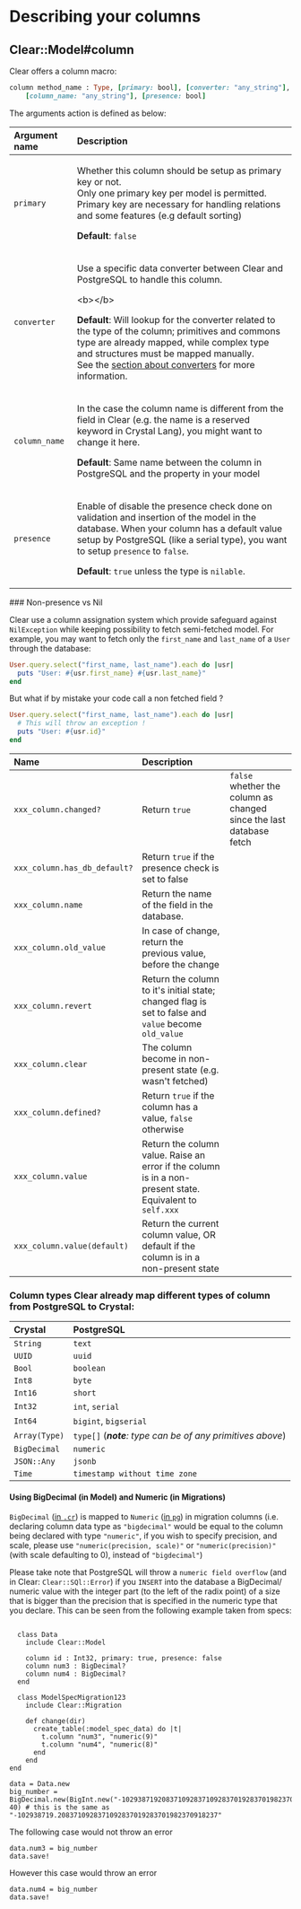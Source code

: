 # Describing your columns

## Clear::Model\#column

Clear offers a column macro:

```ruby
column method_name : Type, [primary: bool], [converter: "any_string"], 
    [column_name: "any_string"], [presence: bool]
```

The arguments action is defined as below:

<table>
  <thead>
    <tr>
      <th style="text-align:left">Argument name</th>
      <th style="text-align:left">Description</th>
    </tr>
  </thead>
  <tbody>
    <tr>
      <td style="text-align:left"><code>primary</code>
      </td>
      <td style="text-align:left">
        <p>Whether this column should be setup as primary key or not.
          <br />Only one primary key per model is permitted.
          <br />Primary key are necessary for handling relations and some features (e.g
          default sorting)</p>
        <p><b>Default</b>: <code>false</code>
        </p>
      </td>
    </tr>
    <tr>
      <td style="text-align:left"><code>converter</code>
      </td>
      <td style="text-align:left">
        <p>Use a specific data converter between Clear and PostgreSQL to handle this
          column.</p>
        <p>&lt;b&gt;&lt;/b&gt;</p>
        <p><b>Default</b>: Will lookup for the converter related to the type of the
          column; primitives and commons type are already mapped, while complex type
          and structures must be mapped manually.<b> <br /></b>See the <a href="converters.md">section about converters</a> for
          more information.</p>
      </td>
    </tr>
    <tr>
      <td style="text-align:left"><code>column_name</code>
      </td>
      <td style="text-align:left">
        <p>In the case the column name is different from the field in Clear (e.g.
          the name is a reserved keyword in Crystal Lang), you might want to change
          it here.</p>
        <p></p>
        <p><b>Default</b>: Same name between the column in PostgreSQL and the property
          in your model</p>
      </td>
    </tr>
    <tr>
      <td style="text-align:left"><code>presence</code>
      </td>
      <td style="text-align:left">
        <p>Enable of disable the presence check done on validation and insertion
          of the model in the database. When your column has a default value setup
          by PostgreSQL (like a serial type), you want to setup <code>presence</code> to <code>false</code>.</p>
        <p></p>
        <p><b>Default</b>: <code>true</code> unless the type is <code>nilable</code>.</p>
      </td>
    </tr>
  </tbody>
</table>### Non-presence vs Nil

Clear use a column assignation system which provide safeguard against `NilException` while keeping possibility to fetch semi-fetched model. For example, you may want to fetch only the `first_name` and `last_name` of a `User` through the database:

```ruby
User.query.select("first_name, last_name").each do |usr|
  puts "User: #{usr.first_name} #{usr.last_name}"
end
```

But what if by mistake your code call a non fetched field ?

```ruby
User.query.select("first_name, last_name").each do |usr|
  # This will throw an exception !
  puts "User: #{usr.id}"
end
```

| Name | Description |  |
| :--- | :--- | :--- |
| `xxx_column.changed?` | Return `true` | `false` whether the column as changed since the last database fetch |
| `xxx_column.has_db_default?` | Return `true` if the presence check is set to false |  |
| `xxx_column.name` | Return the name of the field in the database. |  |
| `xxx_column.old_value` | In case of change, return the previous value, before the change |  |
| `xxx_column.revert` | Return the column to it's initial state; changed flag is set to false and `value` become `old_value` |  |
| `xxx_column.clear` | The column become in non-present state \(e.g. wasn't fetched\) |  |
| `xxx_column.defined?` | Return `true` if the column has a value, `false` otherwise |  |
| `xxx_column.value` | Return the column value. Raise an error if the column is in a non-present state. Equivalent to `self.xxx` |  |
| `xxx_column.value(default)` | Return the current column value, OR default if the column is in a non-present state |  |

### Column types Clear already map different types of column from PostgreSQL to Crystal:

| Crystal | PostgreSQL |
| :--- | :--- |
| `String` | `text` |
| `UUID` | `uuid` |
| `Bool` | `boolean` |
| `Int8` | `byte` |
| `Int16` | `short` |
| `Int32` | `int`, `serial` |
| `Int64` | `bigint`, `bigserial` |
| `Array(Type)` | `type[]` \(_**note**: type can be of any primitives above_\) |
| `BigDecimal` | `numeric`|
| `JSON::Any` | `jsonb` |
| `Time` | `timestamp without time zone` |

#### Using BigDecimal (in Model) and Numeric (in Migrations)
`BigDecimal` ([in `.cr`](https://crystal-lang.org/api/0.35.1/BigDecimal.html)) is mapped to `Numeric` ([in `pg`](https://www.postgresql.org/docs/9.6/datatype-numeric.html)) in migration columns (i.e. declaring column data type as `"bigdecimal"` would be equal to the column being declared with type `"numeric"`, if you wish to specify precision, and scale, please use `"numeric(precision, scale)"` or `"numeric(precision)"` (with scale defaulting to 0), instead of `"bigdecimal"`)

Please take note that PostgreSQL will throw a `numeric field overflow` (and in Clear: `Clear::SQl::Error`) if you `INSERT` into the database a BigDecimal/ numeric value with the integer part (to the left of the radix point) of a size that is bigger than the precision that is specified in the numeric type that you declare. This can be seen from the following example taken from specs:

```

  class Data
    include Clear::Model

    column id : Int32, primary: true, presence: false
    column num3 : BigDecimal?
    column num4 : BigDecimal?
  end

  class ModelSpecMigration123
    include Clear::Migration

    def change(dir)
      create_table(:model_spec_data) do |t|
        t.column "num3", "numeric(9)"
        t.column "num4", "numeric(8)"
      end
    end
end

data = Data.new
big_number = BigDecimal.new(BigInt.new("-1029387192083710928371092837019283701982370918237".to_big_i), 40) # this is the same as "-102938719.2083710928371092837019283701982370918237"
```

The following case would not throw an error
```
data.num3 = big_number
data.save!
```

However this case would throw an error
```
data.num4 = big_number
data.save!
```
